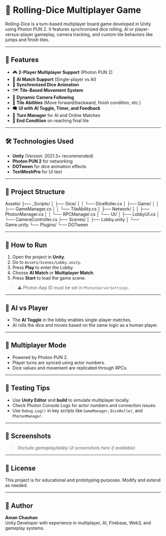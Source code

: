 # 🎲 Rolling-Dice Multiplayer Game

Rolling-Dice is a turn-based multiplayer board game developed in Unity using Photon PUN 2. It features synchronized dice rolling, AI or player-versus-player gameplay, camera tracking, and custom tile behaviors like jumps and finish tiles.

---

## 📌 Features

- 🎮 **2-Player Multiplayer Support** (Photon PUN 2)
- 🧠 **AI Match Support** (Single-player vs AI)
- 🎲 **Synchronized Dice Animation**
- 🗺️ **Tile-Based Movement System**
- 🎥 **Dynamic Camera Following**
- 🧩 **Tile Abilities** (Move forward/backward, finish condition, etc.)
- 🗨️ **UI with AI Toggle, Timer, and Feedback**
- 🧠 **Turn Manager** for AI and Online Matches
- 🏁 **End Condition** on reaching final tile

---

## 🛠️ Technologies Used

- **Unity** (Version: 2021.3+ recommended)
- **Photon PUN 2** for networking
- **DOTween** for dice animation effects
- **TextMeshPro** for UI text

---

## 📂 Project Structure
Assets/
├── _Scripts/
│ ├── Dice/
│ │ └── DiceRoller.cs
│ ├── Game/
│ │ ├── GameManager.cs
│ │ └── TileAbility.cs
│ ├── Network/
│ │ ├── PhotonManager.cs
│ │ └── RPCManager.cs
│ └── UI/
│ ├── LobbyUI.cs
│ └── CameraController.cs
├── Scenes/
│ ├── Lobby.unity
│ └── Game.unity
└── Plugins/
└── DOTween

---

## 🚀 How to Run

1. Open the project in **Unity**.
2. Go to `Assets/Scenes/Lobby.unity`.
3. Press **Play** to enter the Lobby.
4. Choose **AI Match** or **Multiplayer Match**.
5. Press **Start** to load the game scene.

> ⚠️ Photon App ID must be set in `PhotonServerSettings`.

---

## 🤖 AI vs Player

- The **AI Toggle** in the lobby enables single-player matches.
- AI rolls the dice and moves based on the same logic as a human player.

---

## 🔄 Multiplayer Mode

- Powered by Photon PUN 2.
- Player turns are synced using actor numbers.
- Dice values and movement are replicated through RPCs.

---

## 🧪 Testing Tips

- Use **Unity Editor** and **build** to simulate multiplayer locally.
- Check Photon Console Logs for actor numbers and connection issues.
- Use `Debug.Log()` in key scripts like `GameManager`, `DiceRoller`, and `PhotonManager`.

---

## 📸 Screenshots

> *(Include gameplay/lobby UI screenshots here if available)*

---

## 📃 License

This project is for educational and prototyping purposes. Modify and extend as needed.

---

## 👤 Author

**Aman Chauhan**  
Unity Developer with experience in multiplayer, AI, Firebase, Web3, and gameplay systems.

